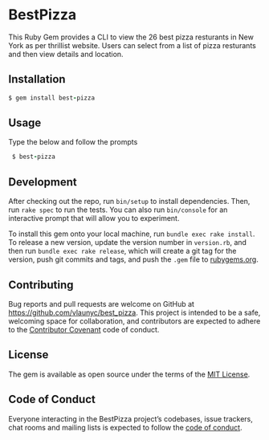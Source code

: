 # BestPizza

This Ruby Gem provides a CLI to view the 26 best pizza resturants in New York as per thrillist website. Users can select from a list of pizza resturants and then view details and location.



## Installation

```ruby
$ gem install best-pizza
```


## Usage

Type the below and follow the prompts

```ruby
 $ best-pizza
 ```


## Development

After checking out the repo, run `bin/setup` to install dependencies. Then, run `rake spec` to run the tests. You can also run `bin/console` for an interactive prompt that will allow you to experiment.

To install this gem onto your local machine, run `bundle exec rake install`. To release a new version, update the version number in `version.rb`, and then run `bundle exec rake release`, which will create a git tag for the version, push git commits and tags, and push the `.gem` file to [rubygems.org](https://rubygems.org).

## Contributing

Bug reports and pull requests are welcome on GitHub at https://github.com/vlaunyc/best_pizza. This project is intended to be a safe, welcoming space for collaboration, and contributors are expected to adhere to the [Contributor Covenant](http://contributor-covenant.org) code of conduct.

## License

The gem is available as open source under the terms of the [MIT License](https://opensource.org/licenses/MIT).

## Code of Conduct

Everyone interacting in the BestPizza project’s codebases, issue trackers, chat rooms and mailing lists is expected to follow the [code of conduct](https://github.com/vlaunyc/best_pizza/blob/master/CODE_OF_CONDUCT.md).

